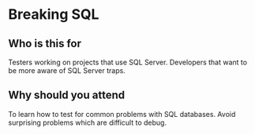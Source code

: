 # Breaking SQL

## Who is this for

Testers working on projects that use SQL Server.
Developers that want to be more aware of SQL Server traps.

## Why should you attend 

To learn how to test for common problems with SQL databases.
Avoid surprising problems which are difficult to debug. 

